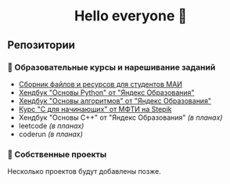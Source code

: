 <h1 align="center">Hello everyone 👋</h1>


<h2>Репозитории</h2>
<h3>📖 Образовательные курсы и нарешивание заданий</h3>
<ul>
  <li><a href="https://github.com/iannsgirdye/mai_library">Сборник файлов и ресурсов для студентов МАИ</a></li>
  <li><a href="https://github.com/iannsgirdye/yandex_python">Хендбук "Основы Python" от "Яндекс Образования"</a></li>
  <li><a href="https://github.com/iannsgirdye/yandex_algorithms">Хендбук "Основы алгоритмов" от "Яндекс Образования"</a></li>
  <li><a href="https://github.com/iannsgirdye/stepik_mfti-c">Курс "C для начинающих" от МФТИ на Stepik</a></li>
  <li>Хендбук "Основы C++" от "Яндекс Образования" <i>(в планах)</i></li>
  <li>leetcode <i>(в планах)</i></li>
  <li>coderun <i>(в планах)</i></li>
</ul>

<h3>🧸 Собственные проекты</h3>
Несколько проектов будут добавлены позже.




<!--
**iannsgirdye/iannsgirdye** is a ✨ _special_ ✨ repository because its `README.md` (this file) appears on your GitHub profile.

Here are some ideas to get you started:

- 🔭 I’m currently working on ...
- 🌱 I’m currently learning ...
- 👯 I’m looking to collaborate on ...
- 🤔 I’m looking for help with ...
- 💬 Ask me about ...
- 📫 How to reach me: ...
- 😄 Pronouns: ...
- ⚡ Fun fact: ...
-->
